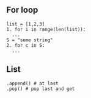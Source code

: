 ## For loop
```
list = [1,2,3]
1. for i in range(len(list)):
  ...
S = "some string"
2. for c in S:
  ...
```

## List
```
.append() # at last
.pop() # pop last and get
```
